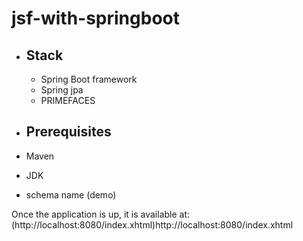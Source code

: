 # jsf-with-springboot

- ## Stack
  - Spring Boot framework 
  - Spring jpa
  - PRIMEFACES
 
- ## Prerequisites
- Maven
- JDK
- schema name (demo)

Once the application is up, it is available at:(http://localhost:8080/index.xhtml)http://localhost:8080/index.xhtml
